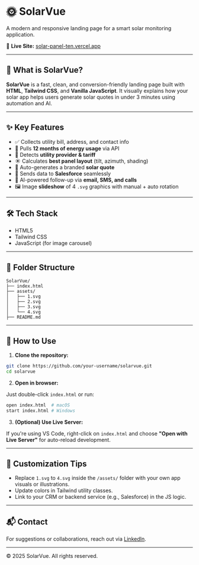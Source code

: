 
# 🌞 SolarVue

A modern and responsive landing page for a smart solar monitoring application.

🔗 **Live Site:** [solar-panel-ten.vercel.app](https://solar-panel-ten.vercel.app)

---

## 🚀 What is SolarVue?

**SolarVue** is a fast, clean, and conversion-friendly landing page built with **HTML**, **Tailwind CSS**, and **Vanilla JavaScript**. It visually explains how your solar app helps users generate solar quotes in under 3 minutes using automation and AI.

---

## ✨ Key Features

- ✅ Collects utility bill, address, and contact info
- 🔌 Pulls **12 months of energy usage** via API
- 📡 Detects **utility provider & tariff**
- ☀️ Calculates **best panel layout** (tilt, azimuth, shading)
- 📝 Auto-generates a branded **solar quote**
- 🔁 Sends data to **Salesforce** seamlessly
- 🤖 AI-powered follow-up via **email, SMS, and calls**
- 🖼️ Image **slideshow** of 4 `.svg` graphics with manual + auto rotation

---

## 🛠 Tech Stack

- HTML5
- Tailwind CSS
- JavaScript (for image carousel)

---

## 📁 Folder Structure

```
SolarVue/
├── index.html
├── assets/
│   ├── 1.svg
│   ├── 2.svg
│   ├── 3.svg
│   └── 4.svg
├── README.md
```

---

## 🧪 How to Use

1. **Clone the repository:**

```bash
git clone https://github.com/your-username/solarvue.git
cd solarvue
```

2. **Open in browser:**

Just double-click `index.html` or run:

```bash
open index.html  # macOS
start index.html # Windows
```

3. **(Optional) Use Live Server:**

If you're using VS Code, right-click on `index.html` and choose **"Open with Live Server"** for auto-reload development.

---

## 🧰 Customization Tips

- Replace `1.svg` to `4.svg` inside the `/assets/` folder with your own app visuals or illustrations.
- Update colors in Tailwind utility classes.
- Link to your CRM or backend service (e.g., Salesforce) in the JS logic.

---

## 📬 Contact

For suggestions or collaborations, reach out via [LinkedIn](https://linkedin.com).

---

© 2025 SolarVue. All rights reserved.
